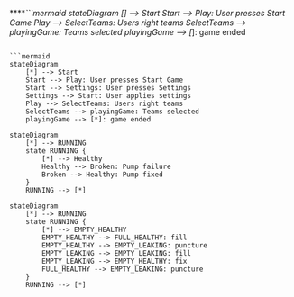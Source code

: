******```mermaid
stateDiagram
    [*] --> Start
    Start --> Play: User presses Start Game
    Play --> SelectTeams: Users right teams
    SelectTeams --> playingGame: Teams selected
    playingGame --> [*]: game ended

```

```mermaid
stateDiagram
    [*] --> Start
    Start --> Play: User presses Start Game
    Start --> Settings: User presses Settings
    Settings --> Start: User applies settings
    Play --> SelectTeams: Users right teams
    SelectTeams --> playingGame: Teams selected
    playingGame --> [*]: game ended

```

```mermaid
stateDiagram
	[*] --> RUNNING
	state RUNNING {
		[*] --> Healthy
	    Healthy --> Broken: Pump failure
	    Broken --> Healthy: Pump fixed
	}
    RUNNING --> [*]

```



```mermaid
stateDiagram
	[*] --> RUNNING
	state RUNNING {
		[*] --> EMPTY_HEALTHY
	    EMPTY_HEALTHY --> FULL_HEALTHY: fill
	    EMPTY_HEALTHY --> EMPTY_LEAKING: puncture
	    EMPTY_LEAKING --> EMPTY_LEAKING: fill
	    EMPTY_LEAKING --> EMPTY_HEALTHY: fix
	    FULL_HEALTHY --> EMPTY_LEAKING: puncture
	}
    RUNNING --> [*]
```